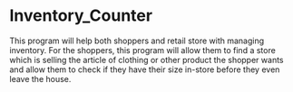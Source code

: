 # Inventory_Counter
This program will help both shoppers and retail store with managing inventory. For the shoppers, this program will allow them to find a store which is selling the article of clothing or other product the shopper wants and allow them to check if they have their size in-store before they even leave the house.
